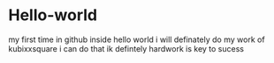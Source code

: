 # Hello-world
my first time in github inside hello world
i will definately do my work of kubixxsquare i can do that ik defintely
hardwork is key to sucess
